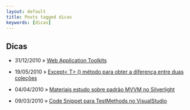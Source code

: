 ```yaml
---
layout: default
title: Posts tagged dicas
keywords: [dicas]
---
```

<h2 class="category">Dicas</h2>
<ul class="posts">
<li>
<p>
<span class="date">31/12/2010</span> &raquo; 
<a href="/blog/web-application-toolkits">Web Application Toolkits</a>
</p>
</li> 
<li>
<p>
<span class="date">19/05/2010</span> &raquo; 
<a href="/blog/exceptt-metodo-para-obter-a-diferenca-entre-duas-colecoes">Except&lt; T&gt; () método para obter a diferença entre duas coleções</a>
</p>
</li> 
<li>
<p>
<span class="date">04/04/2010</span> &raquo; 
<a href="/blog/materiais-estudo-sobre-padrao-mvvm-no-silverlight">Materiais estudo sobre padrão MVVM no Silverlight</a>
</p>
</li> 
<li>
<p>
<span class="date">09/03/2010</span> &raquo; 
<a href="/blog/code-snippet-para-testmethods-no-visualstudio">Code Snippet para TestMethods no VisualStudio</a>
</p>
</li> 
</ul>
